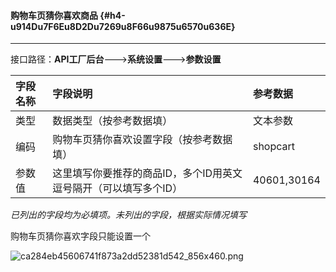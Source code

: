 #### 购物车页猜你喜欢商品 {#h4-u914Du7F6Eu8D2Du7269u8F66u9875u6570u636E}

---

接口路径：**API工厂后台**——-&gt;**系统设置**——-&gt;**参数设置**

| 字段名称 | 字段说明 | 参考数据 |
| :--- | :--- | :--- |
| 类型 | 数据类型（按参考数据填） | 文本参数 |
| 编码 | 购物车页猜你喜欢设置字段（按参考数据填） | shopcart |
| 参数值 | 这里填写你要推荐的商品ID，多个ID用英文逗号隔开（可以填写多个ID） | 40601,30164 |

_已列出的字段均为必填项。未列出的字段，根据实际情况填写_

购物车页猜你喜欢字段只能设置一个

![](https://daxue.qinghuan.app/uploads/projects/YanXuan-API/15330c107dcfd29f.png "ca284eb45606741f873a2dd52381d542\_856x460.png")

